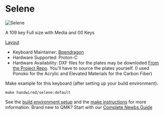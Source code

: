 # Selene

![Selene](https://i.imgur.com/qLyaZtWl.jpg)

A 109 key Full size with Media and 00 Keys

[Layout](http://www.keyboard-layout-editor.com/#/gists/7abe0f9944f72517c9f9f7b989548eb5)

* Keyboard Maintainer: [Bpendragon](https://github.com/Bpendragon)
* Hardware Supported: Proton-C
* Hardware Availability: DXF files for the plates may be downloded [From the Project Repo](https://github.com/Bpendragon/Selene-Keyboard/releases/tag/1.0). You'll have to source the plates yourself. (I used Ponoko for the Acrylic and Elevated Materials for the Carbon Fiber)

Make example for this keyboard (after setting up your build environment):

    make handwired/selene:default

See the [build environment setup](https://docs.qmk.fm/#/getting_started_build_tools) and the [make instructions](https://docs.qmk.fm/#/getting_started_make_guide) for more information. Brand new to QMK? Start with our [Complete Newbs Guide](https://docs.qmk.fm/#/newbs)
